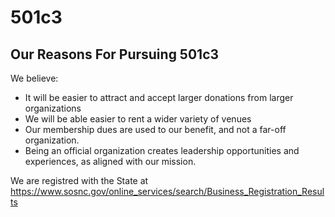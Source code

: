 # 501c3

## Our Reasons For Pursuing 501c3

We believe:

* It will be easier to attract and accept larger donations from larger organizations
* We will be able easier to rent a wider variety of venues
* Our membership dues are used to our benefit, and not a far-off organization.
* Being an official organization creates leadership opportunities and experiences, as aligned with our mission.

We are registred with the State at
https://www.sosnc.gov/online_services/search/Business_Registration_Results